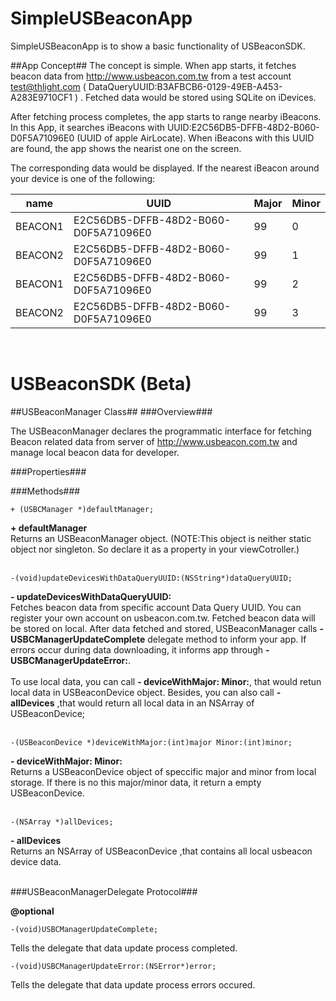 SimpleUSBeaconApp
=================

SimpleUSBeaconApp is to show a basic functionality of USBeaconSDK. 

##App Concept##
The concept is simple. When app starts, it fetches beacon data from http://www.usbeacon.com.tw from a test account test@thlight.com ( DataQueryUUID:B3AFBCB6-0129-49EB-A453-A283E9710CF1 ) . Fetched data would be stored using SQLite on iDevices.
<br>

After fetching process completes, the app starts to range nearby iBeacons. In this App, it searches iBeacons with UUID:E2C56DB5-DFFB-48D2-B060-D0F5A71096E0 (UUID of apple AirLocate). When iBeacons with this UUID are found, the app shows the nearist one on the screen.
<br>

The corresponding data would be displayed.  If the nearest iBeacon around your device is one of the following:
<br>


|   name   | UUID | Major | Minor |
| ------------- | ------------- | ------------- |  ------------- |
| BEACON1  | E2C56DB5-DFFB-48D2-B060-D0F5A71096E0 | 99 | 0 |
| BEACON2  | E2C56DB5-DFFB-48D2-B060-D0F5A71096E0 | 99 | 1 |
| BEACON1  | E2C56DB5-DFFB-48D2-B060-D0F5A71096E0 | 99 | 2 |
| BEACON2  | E2C56DB5-DFFB-48D2-B060-D0F5A71096E0 | 99 | 3 |


<br>

USBeaconSDK (Beta)
=================

##USBeaconManager Class##
###Overview###

The USBeaconManager declares the programmatic interface for fetching Beacon related data from server of http://www.usbeacon.com.tw and manage local beacon data for developer.


###Properties###

###Methods###

```
+ (USBCManager *)defaultManager;
```
**+ defaultManager**<br>
Returns an USBeaconManager object. (NOTE:This object is neither static object nor singleton. So declare it as a property in your viewCotroller.)
<br><br>
```objc
-(void)updateDevicesWithDataQueryUUID:(NSString*)dataQueryUUID;
```
**- updateDevicesWithDataQueryUUID:**<br> 
Fetches beacon data from specific account Data Query UUID. You can register your own account on usbeacon.com.tw. Fetched beacon data will be stored on local. After data fetched and stored, USBeaconManager calls **-USBCManagerUpdateComplete** delegate method to inform your app. If errors occur during data downloading, it informs app through  **- USBCManagerUpdateError:**. <br><br>
To use local data, you can call **- deviceWithMajor: Minor:**, that would retun local data in USBeaconDevice object. Besides, you can also call **- allDevices** ,that would return all local data in an NSArray of USBeaconDevice;
<br><br>
```objc
-(USBeaconDevice *)deviceWithMajor:(int)major Minor:(int)minor;
```
**- deviceWithMajor: Minor:**<br> 
Returns a USBeaconDevice object of speccific major and minor from local storage. If there is no this major/minor data, it return a empty USBeaconDevice.
<br><br>
```objc
-(NSArray *)allDevices;
```
**- allDevices** <br>
Returns an NSArray of USBeaconDevice ,that contains all local usbeacon device data.
<br><br>

###USBeaconManagerDelegate Protocol###

**@optional**
```objc
-(void)USBCManagerUpdateComplete;
```
Tells the delegate that data update process completed.
```objc
-(void)USBCManagerUpdateError:(NSError*)error;
```
Tells the delegate that data update process errors occured.
